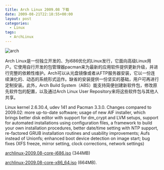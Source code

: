 ```yaml
---
title: Arch Linux 2009.08 下载
date: 2009-08-21T22:18:55+00:00
layout: post
categories:
  - Linux
tags:
  - ArchLinux
---
```

![arch](https://res.cloudinary.com/the-backyard-of-stanley/image/upload/v1512721788/archlinux-logo-dark-1200dpi.b42bd35d5916_ioafu3.png)

Arch Linux是一份独立开发的、为i686优化的Linux发行，它面向高级Linux用户。它使用自行开发的包管理器pacman来为最新的应用软件提供更新升级，并进行完整的依赖性维护。Arch可以从光盘镜像或者从FTP服务器安装，它以一份连续演化的、动态的系统形式运作。缺省的安装提供一份坚实的基础，用户可再进行定制安装。此外，Arch Build System（ABS）能支持简便创建新软件包，修改原先软件包的配置，以及通过Arch Linux User Repository来将这些软件包与其他人共享。

Linux kernel 2.6.30.4, udev 141 and Pacman 3.3.0. Changes compared to 2009.02: more up-to-date software; usage of new AIF installer, which brings better disk editor with support for dm_crypt and LVM setups, support for automated installations using configuration files, a framework to build your own installation procedures, better date/time setting with NTP support, re-factored GRUB installation routines and usability improvements; Aufs instead of Unionfs; enhanced boot device detection on image start; bug fixes (XFS freeze, mirror setting, clock corrections, network settings)
<!--more-->

[archlinux-2009.08-core-i686.iso](ftp://mirrors.xmission.com/archlinux/iso/2009.08/archlinux-2009.08-core-i686.iso) (344MB)

[archlinux-2009.08-core-x86_64.iso](http://archlinux.unixheads.org/iso/2009.08/archlinux-2009.08-core-x86_64.iso) (664MB).